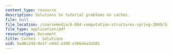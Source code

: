 ```yaml
---
content_type: resource
description: Solutions to tutorial problems on caches.
file: null
file_location: /coursemedia/6-004-computation-structures-spring-2009/5a48c24d9e1fc04da308e3b6dea3a501_MIT6_004s09_tutor16_sol.pdf
file_type: application/pdf
resourcetype: Document
title: Caches - Solutions
uid: 5a48c24d-9e1f-c04d-a308-e3b6dea3a501
---
```

